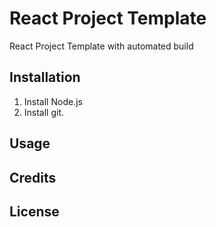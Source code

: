 # React Project Template

React Project Template with automated build

## Installation
1. Install Node.js
2. Install git.

## Usage

## Credits

## License